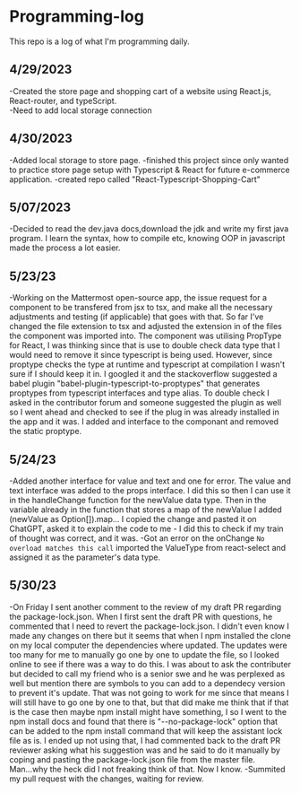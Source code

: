 # Programming-log
This repo is a log of what I'm programming daily. 

## 4/29/2023
-Created the store page and shopping cart of a website using React.js, React-router, and typeScript.  
-Need to add local storage connection 
## 4/30/2023
-Added local storage to store page. 
-finished this project since only wanted to practice store page setup with Typescript & React for future e-commerce application.
-created repo called "React-Typescript-Shopping-Cart"

## 5/07/2023
 -Decided to read the dev.java docs,download the jdk and write my first java program. I learn the syntax, how to compile etc, knowing OOP in javascript made the process a lot easier. 

## 5/23/23
 -Working on the Mattermost open-source app, the issue request for a component to be transfered from jsx to tsx, and make all the necessary adjustments and testing (if applicable) that goes with that.  So far I've changed the file extension to tsx and adjusted the extension in of the files the component was imported into.  The component was utilising PropType for React, I was thinking since that is use to double check data type that I would need to remove it since typescript is being used.  However, since proptype checks the type at runtime and typescript at compilation I wasn't sure if I should keep it in.  I googled it and the stackoverflow suggested a babel plugin "babel-plugin-typescript-to-proptypes" that generates proptypes from typescript interfaces and type alias.  To double check I asked in the contributor forum and someone suggested the plugin as well so I went ahead and checked to see if the plug in was already installed in the app and it was.  I added and interface to the componant and removed the static proptype. 
 
 ## 5/24/23
 -Added another interface for value and text  and one for error.  The value and text interface was added to the props interface.  I did this so then I can use it in the handleChange function for the newValue data type. Then in the variable already in the function that stores a map of the newValue I added (newValue as Option[]).map...  I copied the change and pasted it on ChatGPT, asked it to explain the code to me - I did this to check if my train of thought was correct, and it was. 
 -Got an error on the onChange ```No overload matches this call``` imported the ValueType from react-select and assigned it as the parameter's data type. 
 
 ## 5/30/23
 -On Friday I sent another comment to the review of my draft PR regarding the package-lock.json.  When I first sent the draft PR with questions, he commented that I need to revert the package-lock.json.  I didn't even know I made any changes on there but it seems that when I npm installed the clone on my local computer the dependencies where updated.  The updates were too many for me to manually go one by one to update the file, so I looked online to see if there was a way to do this.  I was about to ask the contributer but decided to call my friend who is a senior swe and he was perplexed as well but mention there are symbols to you can add to a dependecy version to prevent it's update.  That was not going to work for me since that means I will still have to go one by one to that, but that did make me think that if that is the case then maybe npm install might have something, I so I went to the npm install docs and found that there is "--no-package-lock" option that can be added to the npm install command that will keep the assistant lock file as is.  I ended up not using that, I had commented back to the draft PR reviewer asking what his suggestion was and he said to do it manually by coping and pasting the  package-lock.json file from the master file. Man...why the heck did I not freaking think of that.  Now I know. 
 -Summited my pull request with the changes, waiting for review. 
 
 
